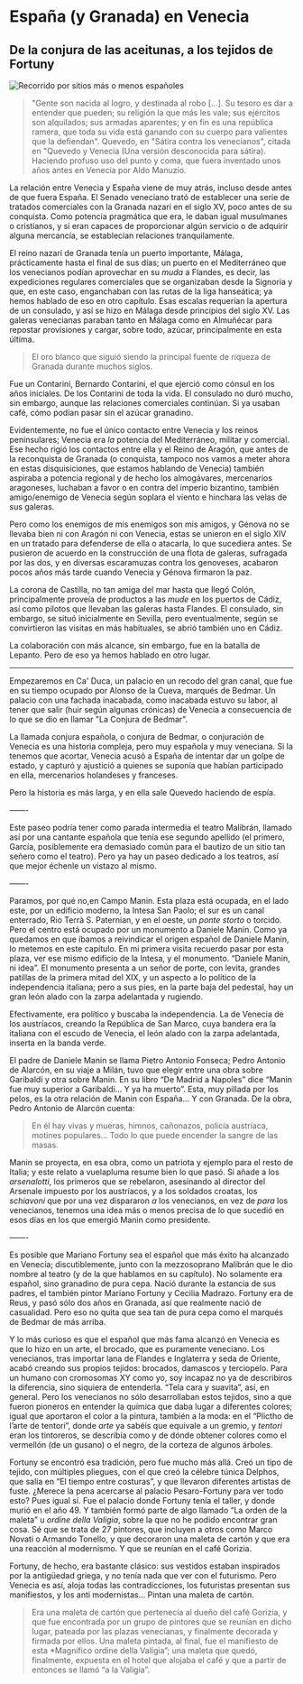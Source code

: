 # España (y Granada) en Venecia
## De la conjura de las aceitunas, a los tejidos de Fortuny

![Recorrido por sitios más o menos españoles](img/españa.jpeg)

> "Gente son nacida al logro, y destinada al robo [...]. Su tesoro es dar a
> entender que pueden; su religión la que más les vale; sus ejércitos son
> alquilados; sus armadas aparentes; y en fin es una república ramera, que toda
> su vida está ganando con su cuerpo para valientes que la defiendan". Quevedo,
> en "Sátira contra los venecianos", citada en "Quevedo y Venecia (Una versión
> desconocida para sátira). Haciendo profuso uso del punto y coma, que fuera
> inventado unos años antes en Venecia por Aldo Manuzio.


La relación entre Venecia y España viene de muy atrás, incluso desde antes de
que fuera España. El Senado veneciano trató de establecer una serie de tratados
comerciales con la Granada nazarí en el siglo XV, poco antes de su
conquista. Como potencia pragmática que era, le daban igual musulmanes o
cristianos, y si eran capaces de proporcionar algún servicio o de adquirir
alguna mercancía, se establecían relaciones tranquilamente.

El reino nazarí de Granada tenía un puerto importante, Málaga, prácticamente
hasta el final de sus días; un puerto en el Mediterráneo que los venecianos
podían aprovechar en su *muda* a Flandes, es decir, las expediciones regulares
comerciales que se organizaban desde la Signoria y que, en este caso,
enganchaban con las rutas de la liga hanseática; ya hemos hablado de eso en otro
capítulo. Esas escalas requerían la apertura de un consulado, y así se hizo en
Málaga desde principios del siglo XV. Las galeras venecianas paraban tanto en
Málaga como en Almuñécar para repostar provisiones y cargar, sobre todo, azúcar,
principalmente en esta última.

> El oro blanco que siguió siendo la principal fuente de riqueza de Granada
> durante muchos siglos.

Fue un Contarini, Bernardo Contarini, el que ejerció como cónsul en los años
iniciales. De los Contarini de toda la vida. El consulado no duró mucho, sin
embargo, aunque las relaciones comerciales continúan. Si ya usaban café, cómo
podían pasar sin el azúcar granadino.

Evidentemente, no fue el único contacto entre Venecia y los reinos peninsulares;
Venecia era *la* potencia del Mediterráneo, militar y comercial. Ese hecho rigió
los contactos entre ella y el Reino de Aragón, que antes de la reconquista de
Granada (o conquista, tampoco nos vamos a meter ahora en estas disquisiciones,
que estamos hablando de Venecia) también aspiraba a potencia regional y de hecho
los almogávares, mercenarios aragoneses, luchaban a favor o en contra del
imperio bizantino, también amigo/enemigo de Venecia según soplara el viento e
hinchara las velas de sus galeras.

Pero como los enemigos de mis enemigos son mis amigos, y Génova no se llevaba
bien ni con Aragón ni con Venecia, estas se unieron en el siglo XIV en un
tratado para defenderse de ella o atacarla, lo que sucediera antes. Se pusieron
de acuerdo en la construcción de una flota de galeras, sufragada por las dos, y
en diversas escaramuzas contra los genoveses, acabaron pocos años más tarde
cuando Venecia y Génova firmaron la paz.

La corona de Castilla, no tan amiga del mar hasta que llegó Colón,
principalmente proveía de productos a las *mude* en los puertos de Cádiz, así
como pilotos que llevaban las galeras hasta Flandes. El consulado, sin embargo,
se situó inicialmente en Sevilla, pero eventualmente, según se convirtieron las
visitas en más habituales, se abrió también uno en Cádiz.

La colaboración con más alcance, sin embargo, fue en la batalla de Lepanto. Pero
de eso ya hemos hablado en otro lugar.

---

Empezaremos en Ca' Duca, un palacio en un recodo del gran canal, que fue en su
tiempo ocupado por Alonso de la Cueva, marqués de Bedmar. Un palacio con una
fachada inacabada, como inacabada estuvo su labor, al tener que salir (huir
según algunas crónicas) de Venecia a consecuencia de lo que se dio en llamar "La
Conjura de Bedmar".

La llamada conjura española, o conjura de Bedmar, o conjuración de Venecia es una historia compleja, pero muy española y muy veneciana. Si la tenemos que acortar, Venecia acusó a España de intentar dar un golpe de estado, y capturó y ajustició a quienes se suponía que habían participado en ella, mercenarios holandeses y franceses.

Pero la historia es más larga, y en ella sale Quevedo haciendo de espía. 


——-

Este paseo podría tener como parada intermedia el teatro Malibrán, llamado así por una cantante española que tenía ese segundo apellido (el primero, García, posiblemente era demasiado común para el bautizo de un sitio tan señero como el teatro). Pero ya hay un paseo dedicado a los teatros, así que mejor échenle un vistazo al mismo.

——-

Paramos, por qué no,en Campo Manin. Esta plaza está ocupada, en el lado este, por un edificio moderno, la Intesa San Paolo; el sur es un canal enterrado, Rio Terrà S. Paternian, y en el oeste, un *ponte storto* o torcido. Pero el centro está ocupado por un monumento a Daniele Manin. Como ya quedamos en que íbamos a reivindicar el origen español de Daniele Manin, lo metemos en este capítulo. En mi primera visita recuerdo pasar por esta plaza, ver ese mismo edificio de la Intesa, y el monumento. “Daniele Manin, ni idea”. El monumento presenta a un señor de porte, con levita, grandes patillas de la primera mitad del XIX, y un aspecto a lo político de la independencia italiana; pero a sus pies, en la parte baja del pedestal, hay un gran león alado con la zarpa adelantada y rugiendo.

Efectivamente, era político y buscaba la independencia. La de Venecia de los austríacos, creando la República de San Marco, cuya bandera era la italiana con el escudo de Venecia, el león alado con la zarpa adelantada, inserta en la banda verde. 


El padre de Daniele Manin se llama Pietro Antonio Fonseca; Pedro Antonio de Alarcón, en su viaje a Milán, tuvo que elegir entre una obra sobre Garibaldi y otra sobre Manin. En su libro “De Madrid a Napoles” dice “Manin fue muy superior a Garibaldi… Y ya ha muerto”. Esta, muy pillada por los pelos, es la otra relación de Manin con España… Y con Granada.
De la obra, Pedro Antonio de Alarcón cuenta:

> En él hay vivas y mueras, himnos, cañonazos, policía austríaca, motines populares… Todo lo que puede encender la sangre de las masas.

Manin se proyecta, en esa obra, como un patriota y ejemplo para el resto de Italia; y este relato a vuelapluma resume bien lo que pasó. Si añade a los *arsenalotti*, los primeros que se rebelaron, asesinando al director del Arsenale impuesto por los austríacos, y a los soldados croatas, los *schiavoni* que por una vez dispararon *a* los venecianos, en vez de *para* los venecianos, tenemos una idea más o menos precisa de lo que sucedió en esos días en los que emergió Manin como presidente.

——-

Es posible que Mariano Fortuny sea el español que más éxito ha alcanzado en Venecia; discutiblemente, junto con la mezzosoprano Malibrán que le dio nombre al teatro (y de la que hablamos en su capítulo). No solamente era español, sino granadino de pura cepa. Nació durante la estancia de sus padres, el también pintor Mariano Fortuny y Cecilia Madrazo. Fortuny era de Reus, y pasó sólo dos años en Granada, así que realmente nació de casualidad. Pero eso no quita que sea tan de pura cepa como el marqués de Bedmar de más arriba.

Y lo más curioso es que el español que más fama alcanzó en Venecia es que lo hizo en un arte, el brocado, que es puramente veneciano. Los venecianos, tras importar lana de Flandes e Inglaterra y seda de Oriente, acabó creando sus propios tejidos: brocados, damascos y terciopelo. Para un humano con cromosomas XY como yo, soy incapaz no ya de describiros la diferencia, sino siquiera de entenderla. “Tela cara y suavita”, así, en general. Pero los venecianos no sólo desarrollaban estos tejidos, sino a que fueron pioneros en entender la química que daba lugar a diferentes colores; igual que aportaron el color a la pintura, también a la moda: en el “Plictho de l’arte de tentori”, donde *arte* ya sabéis que equivale a un gremio, y *tentori* eran los tintoreros, se describía como y de dónde obtener colores como el vermellón (de un gusano) o el negro, de la corteza de algunos árboles.

Fortuny se encontró esa tradición, pero fue mucho más allá. Creó un tipo de tejido, con múltiples pliegues, con el que creó la célebre túnica Delphos, que salía en “El tiempo entre costuras”, y que llevaron diferentes artistas de fuste. ¿Merece la pena acercarse al palacio Pesaro-Fortuny para ver todo esto? Pues igual sí. Fue el palacio donde Fortuny tenía el taller, y donde murió en el año 49. Y también formó parte de algo llamado “La orden de la maleta” u *ordine della Valigia*, sobre la que no he podido encontrar gran cosa. Sé que se trata de 27 pintores, que incluyen a otros como Marco Novati o Armando Tonello, y que decoraron una maleta de cartón y que era una reacción al modernismo. Y que se reunían en el café Gorizia.

Fortuny, de hecho, era bastante clásico: sus vestidos estaban inspirados por la antigüedad griega, y no tenía nada que ver con el futurismo. Pero Venecia es así, aloja todas las contradicciones, los futuristas presentan sus manifiestos, y los anti modernistas… Pintan una maleta de cartón.

> Era una maleta de cartón que pertenecía al dueño del café Gorizia, y que fue encontrada por un grupo de pintores que se reunían en dicho lugar, pateada por las plazas venecianas, y finalmente decorada y firmada por ellos. Una maleta pintada, al final, fue el manifiesto de esta *Magnifico ordine della Valigia”; una maleta que quedó, finalmente, expuesta en el hotel que alojaba el café y que a partir de entonces se llamó “a la Valigia”.

